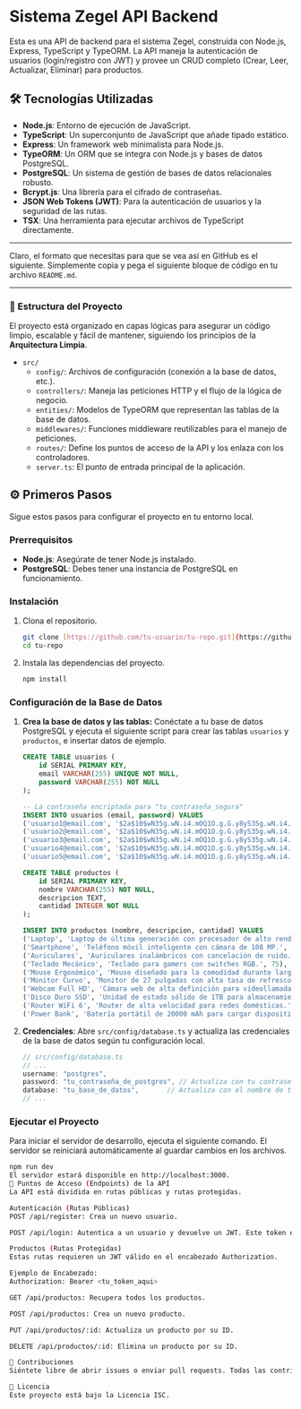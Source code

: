 # Sistema Zegel API Backend

Esta es una API de backend para el sistema Zegel, construida con Node.js, Express, TypeScript y TypeORM. La API maneja la autenticación de usuarios (login/registro con JWT) y provee un CRUD completo (Crear, Leer, Actualizar, Eliminar) para productos.

## 🛠️ Tecnologías Utilizadas

-   **Node.js**: Entorno de ejecución de JavaScript.
-   **TypeScript**: Un superconjunto de JavaScript que añade tipado estático.
-   **Express**: Un framework web minimalista para Node.js.
-   **TypeORM**: Un ORM que se integra con Node.js y bases de datos PostgreSQL.
-   **PostgreSQL**: Un sistema de gestión de bases de datos relacionales robusto.
-   **Bcrypt.js**: Una librería para el cifrado de contraseñas.
-   **JSON Web Tokens (JWT)**: Para la autenticación de usuarios y la seguridad de las rutas.
-   **TSX**: Una herramienta para ejecutar archivos de TypeScript directamente.

---

 Claro, el formato que necesitas para que se vea así en GitHub es el siguiente. Simplemente copia y pega el siguiente bloque de código en tu archivo `README.md`.

-----

### 📁 Estructura del Proyecto

El proyecto está organizado en capas lógicas para asegurar un código limpio, escalable y fácil de mantener, siguiendo los principios de la **Arquitectura Limpia**.

-   `src/`
    -   `config/`: Archivos de configuración (conexión a la base de datos, etc.).
    -   `controllers/`: Maneja las peticiones HTTP y el flujo de la lógica de negocio.
    -   `entities/`: Modelos de TypeORM que representan las tablas de la base de datos.
    -   `middlewares/`: Funciones middleware reutilizables para el manejo de peticiones.
    -   `routes/`: Define los puntos de acceso de la API y los enlaza con los controladores.
    -   `server.ts`: El punto de entrada principal de la aplicación.


## ⚙️ Primeros Pasos

Sigue estos pasos para configurar el proyecto en tu entorno local.

### Prerrequisitos

-   **Node.js**: Asegúrate de tener Node.js instalado.
-   **PostgreSQL**: Debes tener una instancia de PostgreSQL en funcionamiento.

### Instalación

1.  Clona el repositorio.
    ```bash
    git clone [https://github.com/tu-usuario/tu-repo.git](https://github.com/tu-usuario/tu-repo.git)
    cd tu-repo
    ```
2.  Instala las dependencias del proyecto.
    ```bash
    npm install
    ```

### Configuración de la Base de Datos

1.  **Crea la base de datos y las tablas:** Conéctate a tu base de datos PostgreSQL y ejecuta el siguiente script para crear las tablas `usuarios` y `productos`, e insertar datos de ejemplo.

    ```sql
    CREATE TABLE usuarios (
        id SERIAL PRIMARY KEY,
        email VARCHAR(255) UNIQUE NOT NULL,
        password VARCHAR(255) NOT NULL
    );

    -- La contraseña encriptada para "tu_contraseña_segura"
    INSERT INTO usuarios (email, password) VALUES
    ('usuario1@email.com', '$2a$10$wN35g.wN.i4.mOQ1O.g.G.y8yS35g.wN.i4.mOQ1O.g.G.y8yS35g.wN.i4.mOQ1O.g.G.y8yS35g.wN'),
    ('usuario2@email.com', '$2a$10$wN35g.wN.i4.mOQ1O.g.G.y8yS35g.wN.i4.mOQ1O.g.G.y8yS35g.wN.i4.mOQ1O.g.G.y8yS35g.wN'),
    ('usuario3@email.com', '$2a$10$wN35g.wN.i4.mOQ1O.g.G.y8yS35g.wN.i4.mOQ1O.g.G.y8yS35g.wN.i4.mOQ1O.g.G.y8yS35g.wN'),
    ('usuario4@email.com', '$2a$10$wN35g.wN.i4.mOQ1O.g.G.y8yS35g.wN.i4.mOQ1O.g.G.y8yS35g.wN.i4.mOQ1O.g.G.y8yS35g.wN'),
    ('usuario5@email.com', '$2a$10$wN35g.wN.i4.mOQ1O.g.G.y8yS35g.wN.i4.mOQ1O.g.G.y8yS35g.wN.i4.mOQ1O.g.G.y8yS35g.wN');

    CREATE TABLE productos (
        id SERIAL PRIMARY KEY,
        nombre VARCHAR(255) NOT NULL,
        descripcion TEXT,
        cantidad INTEGER NOT NULL
    );

    INSERT INTO productos (nombre, descripcion, cantidad) VALUES
    ('Laptop', 'Laptop de última generación con procesador de alto rendimiento.', 50),
    ('Smartphone', 'Teléfono móvil inteligente con cámara de 108 MP.', 120),
    ('Auriculares', 'Auriculares inalámbricos con cancelación de ruido.', 200),
    ('Teclado Mecánico', 'Teclado para gamers con switches RGB.', 75),
    ('Mouse Ergonómico', 'Mouse diseñado para la comodidad durante largas horas de uso.', 150),
    ('Monitor Curvo', 'Monitor de 27 pulgadas con alta tasa de refresco.', 45),
    ('Webcam Full HD', 'Cámara web de alta definición para videollamadas.', 90),
    ('Disco Duro SSD', 'Unidad de estado sólido de 1TB para almacenamiento rápido.', 180),
    ('Router WiFi 6', 'Router de alta velocidad para redes domésticas.', 60),
    ('Power Bank', 'Batería portátil de 20000 mAh para cargar dispositivos.', 250);
    ```

2.  **Credenciales**: Abre `src/config/database.ts` y actualiza las credenciales de la base de datos según tu configuración local.

    ```typescript
    // src/config/database.ts
    // ...
    username: "postgres",
    password: "tu_contraseña_de_postgres", // Actualiza con tu contraseña
    database: "tu_base_de_datos",       // Actualiza con el nombre de tu base de datos
    // ...
    ```

### Ejecutar el Proyecto

Para iniciar el servidor de desarrollo, ejecuta el siguiente comando. El servidor se reiniciará automáticamente al guardar cambios en los archivos.

```bash
npm run dev
El servidor estará disponible en http://localhost:3000.
🚀 Puntos de Acceso (Endpoints) de la API
La API está dividida en rutas públicas y rutas protegidas.

Autenticación (Rutas Públicas)
POST /api/register: Crea un nuevo usuario.

POST /api/login: Autentica a un usuario y devuelve un JWT. Este token es necesario para acceder a todas las demás rutas protegidas.

Productos (Rutas Protegidas)
Estas rutas requieren un JWT válido en el encabezado Authorization.

Ejemplo de Encabezado:
Authorization: Bearer <tu_token_aqui>

GET /api/productos: Recupera todos los productos.

POST /api/productos: Crea un nuevo producto.

PUT /api/productos/:id: Actualiza un producto por su ID.

DELETE /api/productos/:id: Elimina un producto por su ID.

🤝 Contribuciones
Siéntete libre de abrir issues o enviar pull requests. Todas las contribuciones son bienvenidas.

📄 Licencia
Este proyecto está bajo la Licencia ISC.
